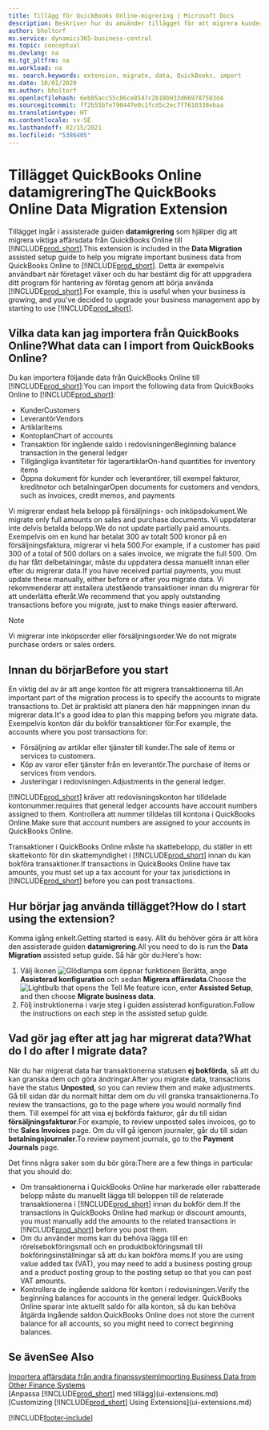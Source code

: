 ```yaml
---
title: Tillägg för QuickBooks Online-migrering | Microsoft Docs
description: Beskriver hur du använder tillägget för att migrera kunder, leverantörer, artiklar och konton från QuickBooks Online till Business Central.
author: bholtorf
ms.service: dynamics365-business-central
ms.topic: conceptual
ms.devlang: na
ms.tgt_pltfrm: na
ms.workload: na
ms. search.keywords: extension, migrate, data, QuickBooks, import
ms.date: 10/01/2020
ms.author: bholtorf
ms.openlocfilehash: 6eb05acc55c86ce8547c2b18b933d669787583d4
ms.sourcegitcommit: ff2b55b7e790447e0c1fcd5c2ec7f7610338ebaa
ms.translationtype: HT
ms.contentlocale: sv-SE
ms.lasthandoff: 02/15/2021
ms.locfileid: "5386405"
---
```

# <a name="the-quickbooks-online-data-migration-extension"></a><span data-ttu-id="ff61e-103">Tillägget QuickBooks Online datamigrering</span><span class="sxs-lookup"><span data-stu-id="ff61e-103">The QuickBooks Online Data Migration Extension</span></span>

<span data-ttu-id="ff61e-104">Tillägget ingår i assisterade guiden **datamigrering** som hjälper dig att migrera viktiga affärsdata från QuickBooks Online till [!INCLUDE[prod_short](includes/prod_short.md)].</span><span class="sxs-lookup"><span data-stu-id="ff61e-104">This extension is included in the **Data Migration** assisted setup guide to help you migrate important business data from QuickBooks Online to [!INCLUDE[prod_short](includes/prod_short.md)].</span></span> <span data-ttu-id="ff61e-105">Detta är exempelvis användbart när företaget växer och du har bestämt dig för att uppgradera ditt program för hantering av företag genom att börja använda [!INCLUDE[prod_short](includes/prod_short.md)].</span><span class="sxs-lookup"><span data-stu-id="ff61e-105">For example, this is useful when your business is growing, and you've decided to upgrade your business management app by starting to use [!INCLUDE[prod_short](includes/prod_short.md)].</span></span>

## <a name="what-data-can-i-import-from-quickbooks-online"></a><span data-ttu-id="ff61e-106">Vilka data kan jag importera från QuickBooks Online?</span><span class="sxs-lookup"><span data-stu-id="ff61e-106">What data can I import from QuickBooks Online?</span></span>

<span data-ttu-id="ff61e-107">Du kan importera följande data från QuickBooks Online till [!INCLUDE[prod_short](includes/prod_short.md)]:</span><span class="sxs-lookup"><span data-stu-id="ff61e-107">You can import the following data from QuickBooks Online to [!INCLUDE[prod_short](includes/prod_short.md)]:</span></span>  

* <span data-ttu-id="ff61e-108">Kunder</span><span class="sxs-lookup"><span data-stu-id="ff61e-108">Customers</span></span>
* <span data-ttu-id="ff61e-109">Leverantör</span><span class="sxs-lookup"><span data-stu-id="ff61e-109">Vendors</span></span>
* <span data-ttu-id="ff61e-110">Artiklar</span><span class="sxs-lookup"><span data-stu-id="ff61e-110">Items</span></span>
* <span data-ttu-id="ff61e-111">Kontoplan</span><span class="sxs-lookup"><span data-stu-id="ff61e-111">Chart of accounts</span></span>
* <span data-ttu-id="ff61e-112">Transaktion för ingående saldo i redovisningen</span><span class="sxs-lookup"><span data-stu-id="ff61e-112">Beginning balance transaction in the general ledger</span></span>
* <span data-ttu-id="ff61e-113">Tillgängliga kvantiteter för lagerartiklar</span><span class="sxs-lookup"><span data-stu-id="ff61e-113">On-hand quantities for inventory items</span></span>
* <span data-ttu-id="ff61e-114">Öppna dokument för kunder och leverantörer, till exempel fakturor, kreditnotor och betalningar</span><span class="sxs-lookup"><span data-stu-id="ff61e-114">Open documents for customers and vendors, such as invoices, credit memos, and payments</span></span>

<span data-ttu-id="ff61e-115">Vi migrerar endast hela belopp på försäljnings- och inköpsdokument.</span><span class="sxs-lookup"><span data-stu-id="ff61e-115">We migrate only full amounts on sales and purchase documents.</span></span> <span data-ttu-id="ff61e-116">Vi uppdaterar inte delvis betalda belopp.</span><span class="sxs-lookup"><span data-stu-id="ff61e-116">We do not update partially paid amounts.</span></span> <span data-ttu-id="ff61e-117">Exempelvis om en kund har betalat 300 av totalt 500 kronor på en försäljningsfaktura, migrerar vi hela 500.</span><span class="sxs-lookup"><span data-stu-id="ff61e-117">For example, if a customer has paid 300 of a total of 500 dollars on a sales invoice, we migrate the full 500.</span></span> <span data-ttu-id="ff61e-118">Om du har fått delbetalningar, måste du uppdatera dessa manuellt innan eller efter du migrerar data.</span><span class="sxs-lookup"><span data-stu-id="ff61e-118">If you have received partial payments, you must update these manually, either before or after you migrate data.</span></span> <span data-ttu-id="ff61e-119">Vi rekommenderar att installera utestående transaktioner innan du migrerar för att underlätta efteråt.</span><span class="sxs-lookup"><span data-stu-id="ff61e-119">We recommend that you apply outstanding transactions before you migrate, just to make things easier afterward.</span></span>

> [!NOTE]  
> <span data-ttu-id="ff61e-120">Vi migrerar inte inköpsorder eller försäljningsorder.</span><span class="sxs-lookup"><span data-stu-id="ff61e-120">We do not migrate purchase orders or sales orders.</span></span>

## <a name="before-you-start"></a><span data-ttu-id="ff61e-121">Innan du börjar</span><span class="sxs-lookup"><span data-stu-id="ff61e-121">Before you start</span></span>

<span data-ttu-id="ff61e-122">En viktig del av är att ange konton för att migrera transaktionerna till.</span><span class="sxs-lookup"><span data-stu-id="ff61e-122">An important part of the migration process is to specify the accounts to migrate transactions to.</span></span> <span data-ttu-id="ff61e-123">Det är praktiskt att planera den här mappningen innan du migrerar data.</span><span class="sxs-lookup"><span data-stu-id="ff61e-123">It's a good idea to plan this mapping before you migrate data.</span></span> <span data-ttu-id="ff61e-124">Exempelvis konton där du bokför transaktioner för:</span><span class="sxs-lookup"><span data-stu-id="ff61e-124">For example, the accounts where you post transactions for:</span></span>  

* <span data-ttu-id="ff61e-125">Försäljning av artiklar eller tjänster till kunder.</span><span class="sxs-lookup"><span data-stu-id="ff61e-125">The sale of items or services to customers.</span></span>
* <span data-ttu-id="ff61e-126">Köp av varor eller tjänster från en leverantör.</span><span class="sxs-lookup"><span data-stu-id="ff61e-126">The purchase of items or services from vendors.</span></span>  
* <span data-ttu-id="ff61e-127">Justeringar i redovisningen.</span><span class="sxs-lookup"><span data-stu-id="ff61e-127">Adjustments in the general ledger.</span></span>  

[!INCLUDE[prod_short](includes/prod_short.md)] <span data-ttu-id="ff61e-128">kräver att redovisningskonton har tilldelade kontonummer.</span><span class="sxs-lookup"><span data-stu-id="ff61e-128">requires that general ledger accounts have account numbers assigned to them.</span></span> <span data-ttu-id="ff61e-129">Kontrollera att nummer tilldelas till kontona i QuickBooks Online.</span><span class="sxs-lookup"><span data-stu-id="ff61e-129">Make sure that account numbers are assigned to your accounts in QuickBooks Online.</span></span>

<span data-ttu-id="ff61e-130">Transaktioner i QuickBooks Online måste ha skattebelopp, du ställer in ett skattekonto för din skattemyndighet i [!INCLUDE[prod_short](includes/prod_short.md)] innan du kan bokföra transaktioner.</span><span class="sxs-lookup"><span data-stu-id="ff61e-130">If transactions in QuickBooks Online have tax amounts, you must set up a tax account for your tax jurisdictions in [!INCLUDE[prod_short](includes/prod_short.md)] before you can post transactions.</span></span>

## <a name="how-do-i-start-using-the-extension"></a><span data-ttu-id="ff61e-131">Hur börjar jag använda tillägget?</span><span class="sxs-lookup"><span data-stu-id="ff61e-131">How do I start using the extension?</span></span>

<span data-ttu-id="ff61e-132">Komma igång enkelt.</span><span class="sxs-lookup"><span data-stu-id="ff61e-132">Getting started is easy.</span></span> <span data-ttu-id="ff61e-133">Allt du behöver göra är att köra den assisterade guiden **datamigrering**.</span><span class="sxs-lookup"><span data-stu-id="ff61e-133">All you need to do is run the **Data Migration** assisted setup guide.</span></span> <span data-ttu-id="ff61e-134">Så här gör du:</span><span class="sxs-lookup"><span data-stu-id="ff61e-134">Here's how:</span></span>

1. <span data-ttu-id="ff61e-135">Välj ikonen ![Glödlampa som öppnar funktionen Berätta](media/ui-search/search_small.png "Berätta vad du vill göra"), ange **Assisterad konfiguration** och sedan **Migrera affärsdata**.</span><span class="sxs-lookup"><span data-stu-id="ff61e-135">Choose the ![Lightbulb that opens the Tell Me feature](media/ui-search/search_small.png "Tell me what you want to do") icon, enter **Assisted Setup**, and then choose **Migrate business data**.</span></span>
2. <span data-ttu-id="ff61e-136">Följ instruktionerna i varje steg i guiden assisterad konfiguration.</span><span class="sxs-lookup"><span data-stu-id="ff61e-136">Follow the instructions on each step in the assisted setup guide.</span></span>

## <a name="what-do-i-do-after-i-migrate-data"></a><span data-ttu-id="ff61e-137">Vad gör jag efter att jag har migrerat data?</span><span class="sxs-lookup"><span data-stu-id="ff61e-137">What do I do after I migrate data?</span></span>

<span data-ttu-id="ff61e-138">När du har migrerat data har transaktionerna statusen **ej bokförda**, så att du kan granska dem och göra ändringar.</span><span class="sxs-lookup"><span data-stu-id="ff61e-138">After you migrate data, transactions have the status **Unposted**, so you can review them and make adjustments.</span></span> <span data-ttu-id="ff61e-139">Gå till sidan där du normalt hittar dem om du vill granska transaktionerna.</span><span class="sxs-lookup"><span data-stu-id="ff61e-139">To review the transactions, go to the page where you would normally find them.</span></span> <span data-ttu-id="ff61e-140">Till exempel för att visa ej bokförda fakturor, går du till sidan **försäljningsfakturor**.</span><span class="sxs-lookup"><span data-stu-id="ff61e-140">For example, to review unposted sales invoices, go to the **Sales Invoices** page.</span></span> <span data-ttu-id="ff61e-141">Om du vill gå igenom journaler, går du till sidan **betalningsjournaler**.</span><span class="sxs-lookup"><span data-stu-id="ff61e-141">To review payment journals, go to the **Payment Journals** page.</span></span>  

<span data-ttu-id="ff61e-142">Det finns några saker som du bör göra:</span><span class="sxs-lookup"><span data-stu-id="ff61e-142">There are a few things in particular that you should do:</span></span>

* <span data-ttu-id="ff61e-143">Om transaktionerna i QuickBooks Online har markerade eller rabatterade belopp måste du manuellt lägga till beloppen till de relaterade transaktionerna i [!INCLUDE[prod_short](includes/prod_short.md)] innan du bokför dem.</span><span class="sxs-lookup"><span data-stu-id="ff61e-143">If the transactions in QuickBooks Online had markup or discount amounts, you must manually add the amounts to the related transactions in [!INCLUDE[prod_short](includes/prod_short.md)] before you post them.</span></span>
* <span data-ttu-id="ff61e-144">Om du använder moms kan du behöva lägga till en rörelsebokföringsmall och en produktbokföringsmall till bokföringsinställningar så att du kan bokföra moms.</span><span class="sxs-lookup"><span data-stu-id="ff61e-144">If you are using value added tax (VAT), you may need to add a business posting group and a product posting group to the posting setup so that you can post VAT amounts.</span></span>
* <span data-ttu-id="ff61e-145">Kontrollera de ingående saldona för konton i redovisningen.</span><span class="sxs-lookup"><span data-stu-id="ff61e-145">Verify the beginning balances for accounts in the general ledger.</span></span> <span data-ttu-id="ff61e-146">QuickBooks Online sparar inte aktuellt saldo för alla konton, så du kan behöva åtgärda ingående saldon.</span><span class="sxs-lookup"><span data-stu-id="ff61e-146">QuickBooks Online does not store the current balance for all accounts, so you might need to correct beginning balances.</span></span>

## <a name="see-also"></a><span data-ttu-id="ff61e-147">Se även</span><span class="sxs-lookup"><span data-stu-id="ff61e-147">See Also</span></span>

[<span data-ttu-id="ff61e-148">Importera affärsdata från andra finanssystem</span><span class="sxs-lookup"><span data-stu-id="ff61e-148">Importing Business Data from Other Finance Systems</span></span>](across-import-data-configuration-packages.md)  
<span data-ttu-id="ff61e-149">[Anpassa [!INCLUDE[prod_short](includes/prod_short.md)] med tillägg](ui-extensions.md)</span><span class="sxs-lookup"><span data-stu-id="ff61e-149">[Customizing [!INCLUDE[prod_short](includes/prod_short.md)] Using Extensions](ui-extensions.md)</span></span>  


[!INCLUDE[footer-include](includes/footer-banner.md)]